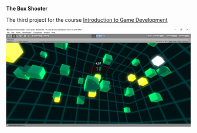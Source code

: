**The Box Shooter**

The third project for the course [Introduction to Game Development](https://www.coursera.org/learn/game-development)

![](https://github.com/Stratora/BoxShooter/blob/master/info/BoxShooter.png)
